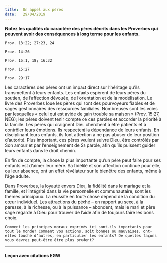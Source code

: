 ```yaml
---
title:  Un appel aux pères
date:   29/04/2019
---
```


**Notez les qualités du caractère des pères décrits dans les Proverbes qui peuvent avoir des conséquences à long terme pour les enfants.**

`Prov. 13:22; 27:23, 24`

`Prov. 14:26`

`Prov. 15:1, 18; 16:32`

`Prov. 15:27`

`Prov. 29:17`

Les caractères des pères ont un impact direct sur l’héritage qu’ils transmettent à leurs enfants. Les enfants espèrent de leurs pères du soutien, de l’affection dévouée, de l’orientation et de la modélisation. Le livre des Proverbes loue les pères qui sont des pourvoyeurs fiables et de sages gestionnaires des ressources familiales. Nombreuses sont les voies par lesquelles « celui qui est avide de gain trouble sa maison » (Prov. 15:27, NEG); les pères doivent tenir compte de ces paroles et accorder la priorité à la famille. Les pères qui craignent Dieu cherchent à être patients et à contrôler leurs émotions. Ils respectent la dépendance de leurs enfants. En disciplinant leurs enfants, ils font attention à ne pas abuser de leur position d’autorité. Plus important, ces pères veulent suivre Dieu, être contrôlés par Son amour et par l’enseignement de Sa parole, afin qu’ils puissent guider leurs enfants dans le droit chemin.

En fin de compte, la chose la plus importante qu’un père peut faire pour ses enfants est d’aimer leur mère. Sa fidélité et son affection continue pour elle, ou leur absence, ont un effet révélateur sur le bienêtre des enfants, même à l’âge adulte.

Dans Proverbes, la loyauté envers Dieu, la fidélité dans le mariage et la famille, et l’intégrité dans la vie personnelle et communautaire, sont les thèmes principaux. La réussite en toute chose dépend de la condition du cœur individuel. Les attractions du péché – en rapport au sexe, à la paresse, à la richesse, ou à la puissance – abondent, mais le mari et père sage regarde à Dieu pour trouver de l’aide afin de toujours faire les bons choix.

`Comment les principes moraux exprimés ici sont-ils importants pour tout le monde? Comment vos actions, soit bonnes ou mauvaises, ont-elles touché d’autres, en particulier les enfants? De quelles façons vous devrez peut-être être plus prudent?`

---

#### Leçon avec citations EGW